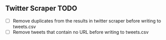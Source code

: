 ## Twitter Scraper TODO
- [ ] Remove duplicates from the results in twitter scraper before writing to tweets.csv
- [ ] Remove tweets that contain no URL before writing to tweets.csv